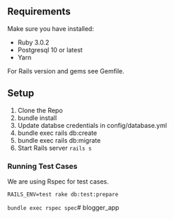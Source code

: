 ## Requirements

Make sure you have installed:

* Ruby 3.0.2
* Postgresql 10 or latest
* Yarn

For Rails version and gems see Gemfile.

## Setup
1. Clone the Repo
2. bundle install
3. Update databse credentials in config/database.yml
4. bundle exec rails db:create
5. bundle exec rails db:migrate
6. Start Rails server `rails s`


### Running Test Cases

We are using Rspec for test cases.

`RAILS_ENV=test rake db:test:prepare`

`bundle exec rspec spec`# blogger_app
